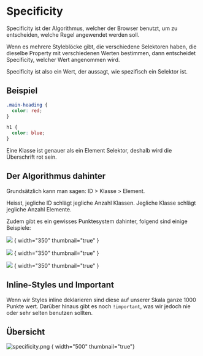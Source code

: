 # Specificity

<show-structure depth="2" />

Specificity ist der Algorithmus, welcher der Browser benutzt, um zu entscheiden, welche Regel angewendet werden soll.

Wenn es mehrere Styleblöcke
gibt, die verschiedene Selektoren haben, die dieselbe Property mit verschiedenen Werten bestimmen, dann entscheidet Specificity, welcher Wert
angenommen wird.

Specificity ist also ein Wert, der aussagt, wie spezifisch ein Selektor ist.

## Beispiel

```CSS
.main-heading {
  color: red;
}

h1 {
  color: blue;
}
```

Eine Klasse ist genauer als ein Element Selektor, deshalb wird die Überschrift rot sein.

## Der Algorithmus dahinter

Grundsätzlich kann man sagen: ID > Klasse > Element.

Heisst, jegliche ID schlägt jegliche Anzahl Klassen. Jegliche Klasse schlägt jegliche Anzahl Elemente.

Zudem gibt es ein gewisses Punktesystem dahinter, folgend sind einige Beispiele:

![](element.png) { width="350" thumbnail="true" }

![](id.png) { width="350" thumbnail="true" }

![](klasse_elemente.png) { width="350" thumbnail="true" }

## Inline-Styles und Important

Wenn wir Styles inline deklarieren sind diese auf unserer Skala ganze 1000 Punkte wert. Darüber hinaus gibt es noch `!important`, was wir jedoch
nie oder sehr selten benutzen sollten.

## Übersicht

![specificity.png](specificity.png) { width="500" thumbnail="true"}
